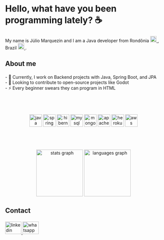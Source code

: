 <h1 align="left">Hello, what have you been programming lately? ☕</h1>

###

<p align="left">
  My name is Júlio Marquezin and I am a Java developer from Rondônia 
  <a href="https://mundoeducacao.uol.com.br/geografia/rondonia.htm">
    <img src="https://upload.wikimedia.org/wikipedia/commons/thumb/f/fa/Bandeira_de_Rond%C3%B4nia.svg/210px-Bandeira_de_Rond%C3%B4nia.svg.png" alt="Rondônia" width="20">
  </a>
  , Brazil
  <a href="https://brasilescola.uol.com.br/historiab">
    <img src="https://upload.wikimedia.org/wikipedia/commons/thumb/0/05/Flag_of_Brazil.svg/188px-Flag_of_Brazil.svg.png" alt="Rondônia" width="20"">
  </a>
  .
</p>

###

<h2 align="left">About me</h2>

###

<p align="left">- 🔭 Currently, I work on Backend projects with Java, Spring Boot, and JPA<br>- 👯 Looking to contribute to open-source projects like Godot<br>- ⚡ Every beginner swears they can program in HTML</p>

###

<br>

<div align="center" style="margin: 30px;">
  <img src="https://cdn.jsdelivr.net/gh/devicons/devicon/icons/java/java-original.svg" height="40" alt="java logo"  />
  <img src="https://cdn.jsdelivr.net/gh/devicons/devicon/icons/spring/spring-original.svg" height="40" alt="spring logo"  />
  <img src="https://cdn.simpleicons.org/hibernate/59666C" height="40" alt="hibernate logo"  />
  <img src="https://cdn.jsdelivr.net/gh/devicons/devicon/icons/mysql/mysql-original.svg" height="40" alt="mysql logo"  />
  <img src="https://cdn.jsdelivr.net/gh/devicons/devicon/icons/mongodb/mongodb-original.svg" height="40" alt="mongodb logo"  />
  <img src="https://cdn.simpleicons.org/apachemaven/C71A36" height="40" alt="apachemaven logo"  />
  <img src="https://cdn.jsdelivr.net/gh/devicons/devicon@latest/icons/heroku/heroku-original.svg" height="40" alt="heroku logo" />
  <img src="https://cdn.jsdelivr.net/gh/devicons/devicon@latest/icons/amazonwebservices/amazonwebservices-original-wordmark.svg" height="40" alt="aws logo" />
</div>

<br> 

###

<div align="center">
  <img src="https://github-readme-stats.vercel.app/api?username=julio-marquezin&hide_title=false&hide_rank=false&show_icons=true&include_all_commits=true&count_private=true&disable_animations=false&theme=dracula&locale=en&hide_border=false&order=1" height="150" alt="stats graph"  />
  <img src="https://github-readme-stats.vercel.app/api/top-langs?username=julio-marquezin&locale=en&hide_title=false&layout=compact&card_width=320&langs_count=5&theme=dracula&hide_border=false&order=2" height="150" alt="languages graph"  />
</div>

###

<h2 align="left">Contact</h2>

###

<div align="left">
  <a href="https://www.linkedin.com/in/julio-marquezin/" target="_blank">
    <img src="https://raw.githubusercontent.com/maurodesouza/profile-readme-generator/master/src/assets/icons/social/linkedin/default.svg" width="52" height="40" alt="linkedin logo"  />
  </a>
  <a href="https://wa.me/556999956259" target="_blank">
    <img src="https://raw.githubusercontent.com/maurodesouza/profile-readme-generator/master/src/assets/icons/social/whatsapp/default.svg" width="52" height="40" alt="whatsapp logo"  />
  </a>
</div>

###
